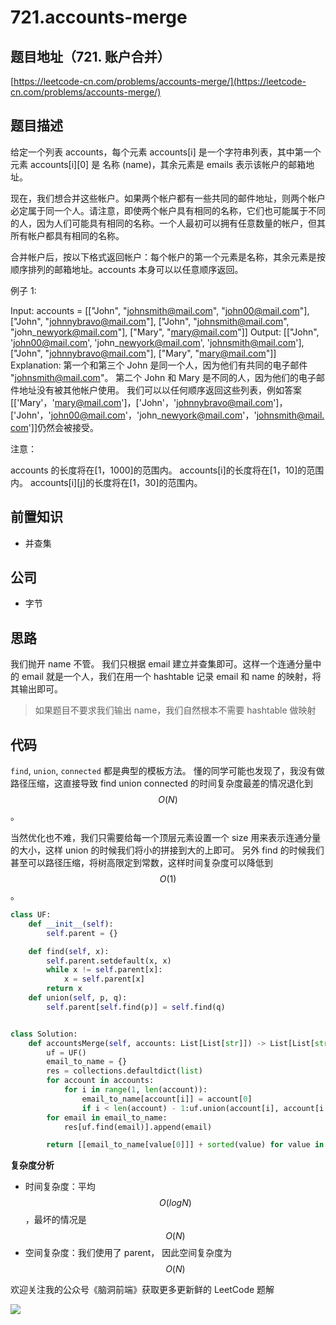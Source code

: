 # 721.accounts-merge

## 题目地址（721. 账户合并）

[https://leetcode-cn.com/problems/accounts-merge/](https://leetcode-cn.com/problems/accounts-merge/)

## 题目描述

给定一个列表 accounts，每个元素 accounts\[i\] 是一个字符串列表，其中第一个元素 accounts\[i\]\[0\] 是 名称 \(name\)，其余元素是 emails 表示该帐户的邮箱地址。

现在，我们想合并这些帐户。如果两个帐户都有一些共同的邮件地址，则两个帐户必定属于同一个人。请注意，即使两个帐户具有相同的名称，它们也可能属于不同的人，因为人们可能具有相同的名称。一个人最初可以拥有任意数量的帐户，但其所有帐户都具有相同的名称。

合并帐户后，按以下格式返回帐户：每个帐户的第一个元素是名称，其余元素是按顺序排列的邮箱地址。accounts 本身可以以任意顺序返回。

例子 1:

Input: accounts = \[\["John", "johnsmith@mail.com", "john00@mail.com"\], \["John", "johnnybravo@mail.com"\], \["John", "johnsmith@mail.com", "john\_newyork@mail.com"\], \["Mary", "mary@mail.com"\]\] Output: \[\["John", 'john00@mail.com', 'john\_newyork@mail.com', 'johnsmith@mail.com'\], \["John", "johnnybravo@mail.com"\], \["Mary", "mary@mail.com"\]\] Explanation: 第一个和第三个 John 是同一个人，因为他们有共同的电子邮件 "johnsmith@mail.com"。 第二个 John 和 Mary 是不同的人，因为他们的电子邮件地址没有被其他帐户使用。 我们可以以任何顺序返回这些列表，例如答案\[\['Mary'，'mary@mail.com'\]，\['John'，'johnnybravo@mail.com'\]， \['John'，'john00@mail.com'，'john\_newyork@mail.com'，'johnsmith@mail.com'\]\]仍然会被接受。

注意：

accounts 的长度将在\[1，1000\]的范围内。 accounts\[i\]的长度将在\[1，10\]的范围内。 accounts\[i\]\[j\]的长度将在\[1，30\]的范围内。

## 前置知识

* 并查集

## 公司

* 字节

## 思路

我们抛开 name 不管。 我们只根据 email 建立并查集即可。这样一个连通分量中的 email 就是一个人，我们在用一个 hashtable 记录 email 和 name 的映射，将其输出即可。

> 如果题目不要求我们输出 name，我们自然根本不需要 hashtable 做映射

## 代码

`find`, `union`, `connected` 都是典型的模板方法。 懂的同学可能也发现了，我没有做路径压缩，这直接导致 find union connected 的时间复杂度最差的情况退化到 $$O(N)$$。

当然优化也不难，我们只需要给每一个顶层元素设置一个 size 用来表示连通分量的大小，这样 union 的时候我们将小的拼接到大的上即可。 另外 find 的时候我们甚至可以路径压缩，将树高限定到常数，这样时间复杂度可以降低到 $$O(1)$$。

```python
class UF:
    def __init__(self):
        self.parent = {}

    def find(self, x):
        self.parent.setdefault(x, x)
        while x != self.parent[x]:
            x = self.parent[x]
        return x
    def union(self, p, q):
        self.parent[self.find(p)] = self.find(q)


class Solution:
    def accountsMerge(self, accounts: List[List[str]]) -> List[List[str]]:
        uf = UF()
        email_to_name = {}
        res = collections.defaultdict(list)
        for account in accounts:
            for i in range(1, len(account)):
                email_to_name[account[i]] = account[0]
                if i < len(account) - 1:uf.union(account[i], account[i + 1])
        for email in email_to_name:
            res[uf.find(email)].append(email)

        return [[email_to_name[value[0]]] + sorted(value) for value in res.values()]
```

**复杂度分析**

* 时间复杂度：平均 $$O(logN)$$，最坏的情况是 $$O(N)$$
* 空间复杂度：我们使用了 parent， 因此空间复杂度为 $$O(N)$$

欢迎关注我的公众号《脑洞前端》获取更多更新鲜的 LeetCode 题解

![](https://tva1.sinaimg.cn/large/007S8ZIlly1ghlucengjhj31bi0hcq5s.jpg)

